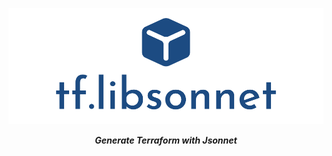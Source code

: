<p align="center">
  <a href="https://tflibsonnet.com">
    <picture>
      <img
        alt="tf.libsonnet"
        src="https://github.com/tf-libsonnet/assets/raw/main/imgs/logo-color-long.png?raw=true"
      >
    <picture>
  </a>
</p>

<p align="center">
  <strong><em>Generate Terraform with Jsonnet</em></strong>
</p>
